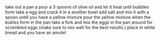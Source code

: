 take out a pan a pour a 3 spoons of olive oil and let it heat until bubbles form
take a egg and crack it in a another bowl add salt and mix it with a spoon untill you have a yellow mixture 
pour the yellow mixture when the bubles form in the pan
take a fork and mix the eggs in the pan around for scrambled eggs (make sure to mix well for the best results.)
place in white bread and you have an amulet